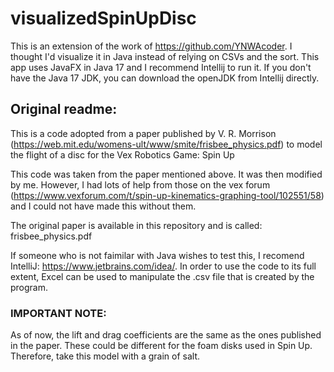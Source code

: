 # visualizedSpinUpDisc

This is an extension of the work of https://github.com/YNWAcoder. I thought I'd visualize it in Java instead of relying on CSVs and the sort. 
This app uses JavaFX in Java 17 and I recommend Intellij to run it. If you don't have the Java 17 JDK, you can download the openJDK from Intellij directly. 

## Original readme: 
This is a code adopted from a paper published by V. R. Morrison (https://web.mit.edu/womens-ult/www/smite/frisbee_physics.pdf) to model the flight of a disc for the Vex Robotics Game: Spin Up

This code was taken from the paper mentioned above. It was then modified by me. However, I had lots of help from those on the vex forum (https://www.vexforum.com/t/spin-up-kinematics-graphing-tool/102551/58) and I could not have made this without them.

The original paper is available in this repository and is called: frisbee_physics.pdf

If someone who is not faimilar with Java wishes to test this, I recomend IntelliJ: https://www.jetbrains.com/idea/. In order to use the code to its full extent, Excel can be used to manipulate the .csv file that is created by the program.

### IMPORTANT NOTE: 
As of now, the lift and drag coefficients are the same as the ones published in the paper. These could be different for the foam disks used in Spin Up. Therefore, take this model with a grain of salt. 
